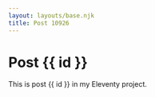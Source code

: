 ```yaml
---
layout: layouts/base.njk
title: Post 10926
---
```


# Post {{ id }}

This is post {{ id }} in my Eleventy project.
